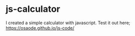 # js-calculator
I created a simple calculator with javascript.
Test it out here; https://osaode.github.io/js-code/

